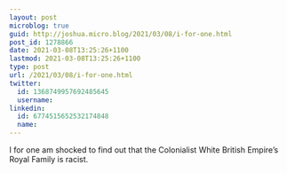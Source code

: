 ```yaml
---
layout: post
microblog: true
guid: http://joshua.micro.blog/2021/03/08/i-for-one.html
post_id: 1278866
date: 2021-03-08T13:25:26+1100
lastmod: 2021-03-08T13:25:26+1100
type: post
url: /2021/03/08/i-for-one.html
twitter:
  id: 1368749957692485645
  username: 
linkedin:
  id: 6774515652532174848
  name: 
---
```

I for one am shocked to find out that the Colonialist White British Empire’s Royal Family is racist.

